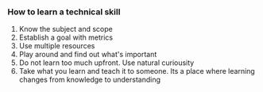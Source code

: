 ### How to learn a technical skill

1. Know the subject and scope
2. Establish a goal with metrics
3. Use multiple resources
4. Play around and find out what's important
5. Do not learn too much upfront. Use natural curiousity
6. Take what you learn and teach it to someone. Its a place where learning changes from knowledge to understanding
